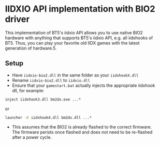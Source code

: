 # IIDXIO API implementation with BIO2 driver
This implementation of BT5's iidxio API allows you to use native BIO2 hardware with anything that
supports BT5's iidxio API, e.g. all iidxhooks of BT5. Thus, you can play your favorite old IIDX
games with the latest generation of hardware.5.

## Setup
* Have `iidxio-bio2.dll` in the same folder as your `iidxhookX.dll`
* Rename `iidxio-bio2.dll` to `iidxio.dll`
* Ensure that your `gamestart.bat` actually injects the appropriate iidxhook dll, for example:
```bat
inject iidxhook3.dll bm2dx.exe ...*
```
or
```bat
launcher -K iidxhook4.dll bm2dx.dll ...*
```
* This assumes that the BIO2 is already flashed to the correct firmware. The firmware perists once
flashed and does not need to be re-flashed after a power cycle.